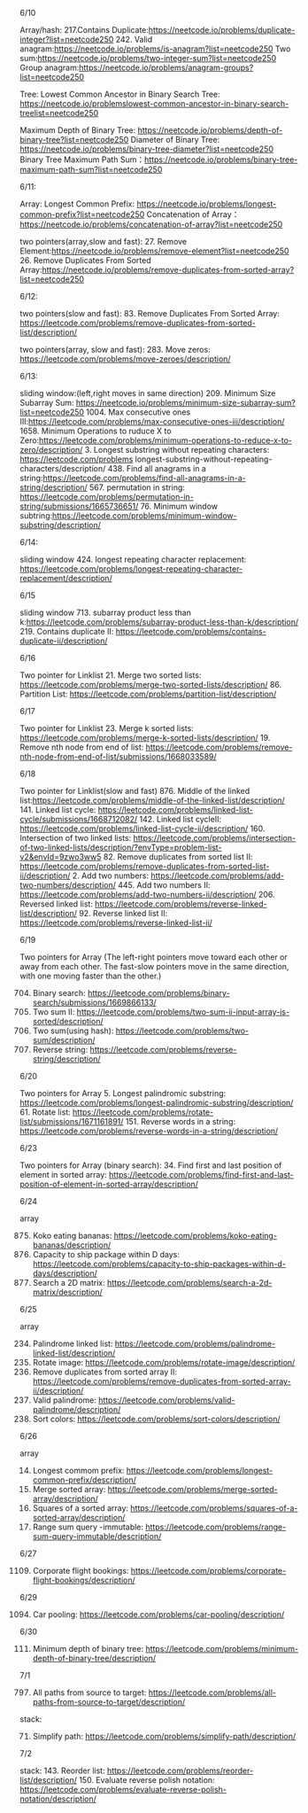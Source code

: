 
6/10

Array/hash:
217.Contains Duplicate:https://neetcode.io/problems/duplicate-integer?list=neetcode250
242. Valid anagram:https://neetcode.io/problems/is-anagram?list=neetcode250
Two sum:https://neetcode.io/problems/two-integer-sum?list=neetcode250
Group anagram:https://neetcode.io/problems/anagram-groups?list=neetcode250

Tree:
Lowest Common Ancestor in Binary Search Tree: https://neetcode.io/problemslowest-common-ancestor-in-binary-search-treelist=neetcode250

Maximum Depth of Binary Tree: https://neetcode.io/problems/depth-of-binary-tree?list=neetcode250
Diameter of Binary Tree: https://neetcode.io/problems/binary-tree-diameter?list=neetcode250  
Binary Tree Maximum Path Sum：https://neetcode.io/problems/binary-tree-maximum-path-sum?list=neetcode250

6/11:

Array:
Longest Common Prefix: https://neetcode.io/problems/longest-common-prefix?list=neetcode250
Concatenation of Array：https://neetcode.io/problems/concatenation-of-array?list=neetcode250

two pointers(array,slow and fast):
27. Remove Element:https://neetcode.io/problems/remove-element?list=neetcode250
26. Remove Duplicates From Sorted Array:https://neetcode.io/problems/remove-duplicates-from-sorted-array?list=neetcode250


6/12:

two pointers(slow and fast):
83. Remove Duplicates From Sorted Array: https://leetcode.com/problems/remove-duplicates-from-sorted-list/description/

two pointers(array, slow and fast):
283. Move zeros: https://leetcode.com/problems/move-zeroes/description/

6/13:

sliding window:(left,right moves in same direction)
209. Minimum Size Subarray Sum: https://neetcode.io/problems/minimum-size-subarray-sum?list=neetcode250
1004. Max consecutive ones III:https://leetcode.com/problems/max-consecutive-ones-iii/description/
1658. Minimum Operations to ruduce X to Zero:https://leetcode.com/problems/minimum-operations-to-reduce-x-to-zero/description/
3. Longest substring without repeating characters: https://leetcode.com/problems longest-substring-without-repeating-characters/description/
438. Find all anagrams in a string:https://leetcode.com/problems/find-all-anagrams-in-a-string/description/
567. permutation in string: https://leetcode.com/problems/permutation-in-string/submissions/1665736651/
76. Minimum window subtring:https://leetcode.com/problems/minimum-window-substring/description/

6/14:

sliding window
424. longest repeating character replacement: https://leetcode.com/problems/longest-repeating-character-replacement/description/

6/15

sliding window
713. subarray product less than k:https://leetcode.com/problems/subarray-product-less-than-k/description/
219. Contains duplicate II: https://leetcode.com/problems/contains-duplicate-ii/description/

6/16

Two pointer for Linklist
21. Merge two sorted lists: https://leetcode.com/problems/merge-two-sorted-lists/description/
86. Partition List: https://leetcode.com/problems/partition-list/description/

6/17

Two pointer for Linklist
23. Merge k sorted lists: https://leetcode.com/problems/merge-k-sorted-lists/description/
19. Remove nth node from end of list: https://leetcode.com/problems/remove-nth-node-from-end-of-list/submissions/1668033589/

6/18

Two pointer for Linklist(slow and fast)
876. Middle of the linked list:https://leetcode.com/problems/middle-of-the-linked-list/description/
141. Linked list cycle: https://leetcode.com/problems/linked-list-cycle/submissions/1668712082/
142. Linked list cycleII: https://leetcode.com/problems/linked-list-cycle-ii/description/
160. Intersection of two linked lists: https://leetcode.com/problems/intersection-of-two-linked-lists/description/?envType=problem-list-v2&envId=9zwo3ww5
82. Remove duplicates from sorted list II: https://leetcode.com/problems/remove-duplicates-from-sorted-list-ii/description/
2. Add two numbers: https://leetcode.com/problems/add-two-numbers/description/
445. Add two numbers II: https://leetcode.com/problems/add-two-numbers-ii/description/
206. Reversed linked list: https://leetcode.com/problems/reverse-linked-list/description/
92. Reverse linked list II: https://leetcode.com/problems/reverse-linked-list-ii/

6/19

Two pointers for Array
(The left-right pointers move toward each other or away from each other.
The fast-slow pointers move in the same direction, with one moving faster than the other.)

704. Binary search: https://leetcode.com/problems/binary-search/submissions/1669866133/
167. Two sum II: https://leetcode.com/problems/two-sum-ii-input-array-is-sorted/description/
1. Two sum(using hash): https://leetcode.com/problems/two-sum/description/
344. Reverse string: https://leetcode.com/problems/reverse-string/description/

6/20

Two pointers for Array
5. Longest palindromic substring: https://leetcode.com/problems/longest-palindromic-substring/description/
61. Rotate list: https://leetcode.com/problems/rotate-list/submissions/1671161891/
151. Reverse words in a string: https://leetcode.com/problems/reverse-words-in-a-string/description/

6/23

Two pointers for Array (binary search):
34. Find first and last position of element in sorted array: https://leetcode.com/problems/find-first-and-last-position-of-element-in-sorted-array/description/

6/24

array

875. Koko eating bananas: https://leetcode.com/problems/koko-eating-bananas/description/
1011. Capacity to ship package within D days: https://leetcode.com/problems/capacity-to-ship-packages-within-d-days/description/
74. Search a 2D matrix: https://leetcode.com/problems/search-a-2d-matrix/description/

6/25

array

234. Palindrome linked list: https://leetcode.com/problems/palindrome-linked-list/description/
48. Rotate image: https://leetcode.com/problems/rotate-image/description/
80. Remove duplicates from sorted array II: https://leetcode.com/problems/remove-duplicates-from-sorted-array-ii/description/
125. Valid palindrome: https://leetcode.com/problems/valid-palindrome/description/
75. Sort colors: https://leetcode.com/problems/sort-colors/description/

6/26

array

14. Longest commom prefix: https://leetcode.com/problems/longest-common-prefix/description/
88. Merge sorted array: https://leetcode.com/problems/merge-sorted-array/description/
977. Squares of a sorted array: https://leetcode.com/problems/squares-of-a-sorted-array/description/
303. Range sum query -immutable: https://leetcode.com/problems/range-sum-query-immutable/description/


6/27

1109. Corporate flight bookings: https://leetcode.com/problems/corporate-flight-bookings/description/

6/29

1094. Car pooling: https://leetcode.com/problems/car-pooling/description/

6/30

111. Minimum depth of binary tree: https://leetcode.com/problems/minimum-depth-of-binary-tree/description/

7/1

797. All paths from source to target: https://leetcode.com/problems/all-paths-from-source-to-target/description/

stack:

71. Simplify path: https://leetcode.com/problems/simplify-path/description/

7/2

stack:
143. Reorder list: https://leetcode.com/problems/reorder-list/description/
150. Evaluate reverse polish notation: https://leetcode.com/problems/evaluate-reverse-polish-notation/description/
